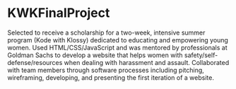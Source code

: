 # KWKFinalProject

Selected to receive a scholarship for a two-week, intensive summer program (Kode with Klossy) dedicated to educating and empowering young women. Used HTML/CSS/JavaScript and was mentored by professionals at Goldman Sachs to develop a website that helps women with safety/self-defense/resources when dealing with harassment and assault. Collaborated with team members through software processes including pitching, wireframing, developing, and presenting the first iteration of a website.

